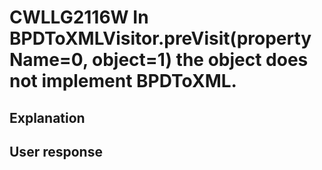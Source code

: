 # CWLLG2116W In BPDToXMLVisitor.preVisit(propertyName=0, object=1) the object does not implement BPDToXML.

## Explanation

## User response